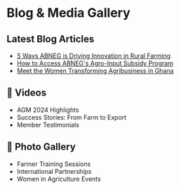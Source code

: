 # Blog & Media Gallery

## Latest Blog Articles
- [5 Ways ABNEG is Driving Innovation in Rural Farming](#)
- [How to Access ABNEG's Agro-Input Subsidy Program](#)
- [Meet the Women Transforming Agribusiness in Ghana](#)

## 🎥 Videos
- AGM 2024 Highlights
- Success Stories: From Farm to Export
- Member Testimonials

## 📸 Photo Gallery
- Farmer Training Sessions
- International Partnerships
- Women in Agriculture Events

